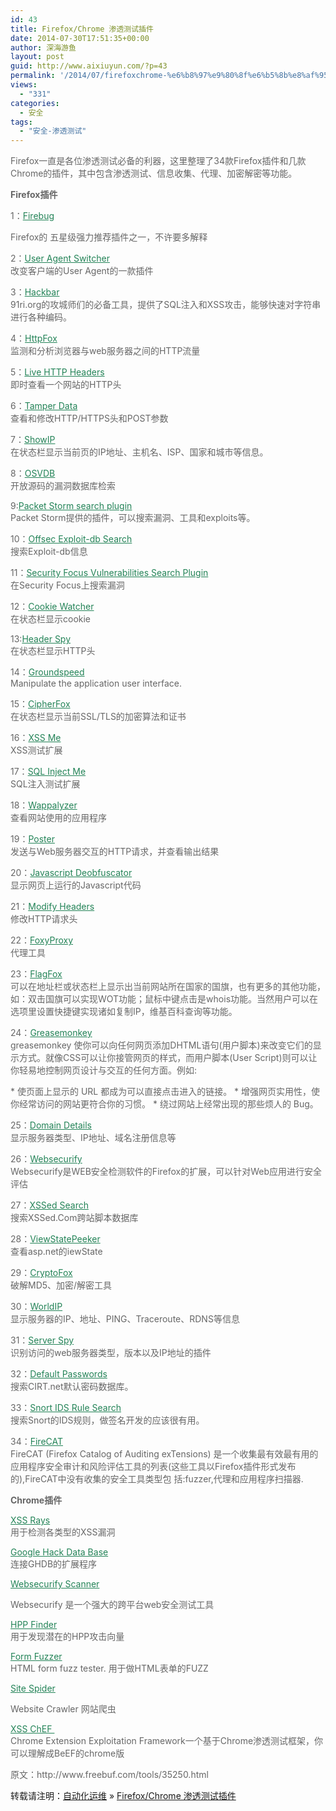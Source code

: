 ```yaml
---
id: 43
title: Firefox/Chrome 渗透测试插件
date: 2014-07-30T17:51:35+00:00
author: 深海游鱼
layout: post
guid: http://www.aixiuyun.com/?p=43
permalink: '/2014/07/firefoxchrome-%e6%b8%97%e9%80%8f%e6%b5%8b%e8%af%95%e6%8f%92%e4%bb%b6.html'
views:
  - "331"
categories:
  - 安全
tags:
  - "安全-渗透测试"  
---
```

<p style="color: #666666;">
  Firefox一直是各位渗透测试必备的利器，这里整理了34款Firefox插件和几款Chrome的插件，其中包含渗透测试、信息收集、代理、加密解密等功能。
</p>

<p style="color: #666666;">
  <strong>Firefox插件</strong>
</p>

<p style="color: #666666;">
  1：<a style="color: #238357;" href="https://addons.mozilla.org/en-US/firefox/addon/firebug/" target="_blank">Firebug</a>
</p>

<p style="color: #666666;">
  Firefox的 五星级强力推荐插件之一，不许要多解释
</p>

<p style="color: #666666;">
  2：<a style="color: #238357;" href="https://addons.mozilla.org/en-US/firefox/addon/user-agent-switcher/" target="_blank">User Agent Switcher</a><br /> 改变客户端的User Agent的一款插件<!--more-->
</p>

<p style="color: #666666;">
  3：<a style="color: #238357;" href="https://addons.mozilla.org/en-US/firefox/addon/hackbar/" target="_blank">Hackbar</a><br /> 91ri.org的攻城师们的必备工具，提供了SQL注入和XSS攻击，能够快速对字符串进行各种编码。
</p>

<p style="color: #666666;">
  4：<a style="color: #238357;" href="https://addons.mozilla.org/en-US/firefox/addon/httpfox/" target="_blank">HttpFox</a><br /> 监测和分析浏览器与web服务器之间的HTTP流量
</p>

<p style="color: #666666;">
  5：<a style="color: #238357;" href="https://addons.mozilla.org/en-US/firefox/addon/live-http-headers/" target="_blank">Live HTTP Headers</a><br /> 即时查看一个网站的HTTP头
</p>

<p style="color: #666666;">
  6：<a style="color: #238357;" href="https://addons.mozilla.org/en-US/firefox/addon/tamper-data/" target="_blank">Tamper Data</a><br /> 查看和修改HTTP/HTTPS头和POST参数
</p>

<p style="color: #666666;">
  7：<a style="color: #238357;" href="https://addons.mozilla.org/en-US/firefox/addon/showip/" target="_blank">ShowIP</a><br /> 在状态栏显示当前页的IP地址、主机名、ISP、国家和城市等信息。
</p>

<p style="color: #666666;">
  8：<a style="color: #238357;" href="https://addons.mozilla.org/en-us/firefox/addon/osvdb/" target="_blank">OSVDB</a><br /> 开放源码的漏洞数据库检索
</p>

<p style="color: #666666;">
  9:<a style="color: #238357;" href="https://addons.mozilla.org/en-us/firefox/addon/packet-storm-search-plugin/" target="_blank">Packet Storm search plugin</a><br /> Packet Storm提供的插件，可以搜索漏洞、工具和exploits等。
</p>

<p style="color: #666666;">
  10：<a style="color: #238357;" href="https://addons.mozilla.org/en-us/firefox/addon/offsec-exploit-db-search/" target="_blank">Offsec Exploit-db Search</a><br /> 搜索Exploit-db信息
</p>

<p style="color: #666666;">
  11：<a style="color: #238357;" href="https://addons.mozilla.org/en-us/firefox/addon/securityfocus-vulnerabilities-/" target="_blank">Security Focus Vulnerabilities Search Plugin</a><br /> 在Security Focus上搜索漏洞
</p>

<p style="color: #666666;">
  12：<a style="color: #238357;" href="https://addons.mozilla.org/en-us/firefox/addon/watcher/" target="_blank">Cookie Watcher</a><br /> 在状态栏显示cookie
</p>

<p style="color: #666666;">
  13:<a style="color: #238357;" href="https://addons.mozilla.org/en-us/firefox/addon/header-spy/" target="_blank">Header Spy</a><br /> 在状态栏显示HTTP头
</p>

<p style="color: #666666;">
  14：<a style="color: #238357;" href="https://addons.mozilla.org/en-us/firefox/addon/groundspeed/" target="_blank">Groundspeed</a><br /> Manipulate the application user interface.
</p>

<p style="color: #666666;">
  15：<a style="color: #238357;" href="https://addons.mozilla.org/en-us/firefox/addon/cipherfox/" target="_blank">CipherFox</a><br /> 在状态栏显示当前SSL/TLS的加密算法和证书
</p>

<p style="color: #666666;">
  16：<a style="color: #238357;" href="https://addons.mozilla.org/en-us/firefox/addon/xss-me/" target="_blank">XSS Me</a><br /> XSS测试扩展
</p>

<p style="color: #666666;">
  17：<a style="color: #238357;" href="https://addons.mozilla.org/en-us/firefox/addon/sql-inject-me/" target="_blank">SQL Inject Me</a><br /> SQL注入测试扩展
</p>

<p style="color: #666666;">
  18：<a style="color: #238357;" href="https://addons.mozilla.org/en-us/firefox/addon/wappalyzer/" target="_blank">Wappalyzer</a><br /> 查看网站使用的应用程序
</p>

<p style="color: #666666;">
  19：<a style="color: #238357;" href="https://addons.mozilla.org/en-us/firefox/addon/poster/" target="_blank">Poster</a><br /> 发送与Web服务器交互的HTTP请求，并查看输出结果
</p>

<p style="color: #666666;">
  20：<a style="color: #238357;" href="https://addons.mozilla.org/en-us/firefox/addon/deobfuscator/" target="_blank">Javascript Deobfuscator</a><br /> 显示网页上运行的Javascript代码
</p>

<p style="color: #666666;">
  21：<a style="color: #238357;" href="https://addons.mozilla.org/en-us/firefox/addon/modify-headers/" target="_blank">Modify Headers</a><br /> 修改HTTP请求头
</p>

<p style="color: #666666;">
  22：<a style="color: #238357;" href="https://addons.mozilla.org/en-us/firefox/addon/foxyproxy-standard/" target="_blank">FoxyProxy</a><br /> 代理工具
</p>

<p style="color: #666666;">
  23：<a style="color: #238357;" href="https://addons.mozilla.org/en-us/firefox/addon/flagfox/" target="_blank">FlagFox</a><br /> 可以在地址栏或状态栏上显示出当前网站所在国家的国旗，也有更多的其他功能，如：双击国旗可以实现WOT功能；鼠标中键点击是whois功能。当然用户可以在选项里设置快捷键实现诸如复制IP，维基百科查询等功能。
</p>

<p style="color: #666666;">
  24：<a style="color: #238357;" href="https://addons.mozilla.org/en-us/firefox/addon/greasemonkey/" target="_blank">Greasemonkey</a><br /> greasemonkey 使你可以向任何网页添加DHTML语句(用户脚本)来改变它们的显示方式。就像CSS可以让你接管网页的样式，而用户脚本(User Script)则可以让你轻易地控制网页设计与交互的任何方面。例如:
</p>

<p style="color: #666666;">
  * 使页面上显示的 URL 都成为可以直接点击进入的链接。 * 增强网页实用性，使你经常访问的网站更符合你的习惯。 * 绕过网站上经常出现的那些烦人的 Bug。
</p>

<p style="color: #666666;">
  25：<a style="color: #238357;" href="https://addons.mozilla.org/en-us/firefox/addon/domain-details/" target="_blank">Domain Details</a><br /> 显示服务器类型、IP地址、域名注册信息等
</p>

<p style="color: #666666;">
  26：<a style="color: #238357;" href="https://addons.mozilla.org/en-us/firefox/addon/websecurify/" target="_blank">Websecurify</a><br /> Websecurify是WEB安全检测软件的Firefox的扩展，可以针对Web应用进行安全评估
</p>

<p style="color: #666666;">
  27：<a style="color: #238357;" href="https://addons.mozilla.org/en-us/firefox/addon/xssed-search/" target="_blank">XSSed Search</a><br /> 搜索XSSed.Com跨站脚本数据库
</p>

<p style="color: #666666;">
  28：<a style="color: #238357;" href="https://addons.mozilla.org/en-us/firefox/addon/viewstatepeeker/" target="_blank">ViewStatePeeker</a><br /> 查看asp.net的iewState
</p>

<p style="color: #666666;">
  29：<a style="color: #238357;" href="https://addons.mozilla.org/en-US/firefox/addon/cryptofox/" target="_blank">CryptoFox</a><br /> 破解MD5、加密/解密工具
</p>

<p style="color: #666666;">
  30：<a style="color: #238357;" href="https://addons.mozilla.org/en-US/firefox/addon/worldip-flag-and-datacenter-pi/" target="_blank">WorldIP</a><br /> 显示服务器的IP、地址、PING、Traceroute、RDNS等信息
</p>

<p style="color: #666666;">
  31：<a style="color: #238357;" href="https://addons.mozilla.org/en-US/firefox/addon/server-spy/" target="_blank">Server Spy</a><br /> 识别访问的web服务器类型，版本以及IP地址的插件
</p>

<p style="color: #666666;">
  32：<a style="color: #238357;" href="https://addons.mozilla.org/en-US/firefox/addon/default-passwords-cirtne-58786/" target="_blank">Default Passwords</a><br /> 搜索CIRT.net默认密码数据库。
</p>

<p style="color: #666666;">
  33：<a style="color: #238357;" href="https://addons.mozilla.org/en-US/firefox/addon/snort-ids-rule-search/" target="_blank">Snort IDS Rule Search</a><br /> 搜索Snort的IDS规则，做签名开发的应该很有用。
</p>

<p style="color: #666666;">
  34：<a style="color: #238357;" href="http://www.firecat.fr/download.html" target="_blank">FireCAT</a><br /> FireCAT (Firefox Catalog of Auditing exTensions) 是一个收集最有效最有用的应用程序安全审计和风险评估工具的列表(这些工具以Firefox插件形式发布的),FireCAT中没有收集的安全工具类型包 括:fuzzer,代理和应用程序扫描器.
</p>

<p style="color: #666666;">
  <strong>Chrome插件</strong>
</p>

<p style="color: #666666;">
  <a style="color: #238357;" href="https://chrome.google.com/webstore/detail/kkopfbcgaebdaklghbnfmjeeonmabidj?hl" target="_blank">XSS Rays</a><br /> 用于检测各类型的XSS漏洞
</p>

<p style="color: #666666;">
  <a style="color: #238357;" href="https://chrome.google.com/webstore/detail/jopoimgcafajndmonondpmlknbahbgdb?hl" target="_blank">Google Hack Data Base</a><br /> 连接GHDB的扩展程序
</p>

<p style="color: #666666;">
  <a style="color: #238357;" href="https://chrome.google.com/webstore/detail/gbecpbaknodhccppnfndfmjifmonefdm?hl" target="_blank">Websecurify Scanner</a>
</p>

<p style="color: #666666;">
  Websecurify 是一个强大的跨平台web安全测试工具
</p>

<p style="color: #666666;">
  <a style="color: #238357;" href="https://chrome.google.com/webstore/detail/nogojgcobcolombicplhimbbakkcmhio?hl" target="_blank">HPP Finder</a><br /> 用于发现潜在的HPP攻击向量
</p>

<p style="color: #666666;">
  <a style="color: #238357;" href="https://chrome.google.com/webstore/detail/cbpplldpcdcfejdaldmnfhlodoadjhii?hl" target="_blank">Form Fuzzer</a><br /> HTML form fuzz tester. 用于做HTML表单的FUZZ
</p>

<p style="color: #666666;">
  <a style="color: #238357;" href="https://chrome.google.com/webstore/detail/ddlodfbcplakmddhdlffebcggbbighda?hl" target="_blank">Site Spider</a>
</p>

<p style="color: #666666;">
  Website Crawler 网站爬虫
</p>

<p style="color: #666666;">
  <a style="color: #238357;" href="https://github.com/koto/xsschef" target="_blank">XSS ChEF </a><br /> Chrome Extension Exploitation Framework一个基于Chrome渗透测试框架，你可以理解成BeEF的chrome版
</p>

<p style="color: #666666;">
  原文：http://www.freebuf.com/tools/35250.html
</p>

转载请注明：[自动化运维](http://www.wanglijie.cn) &raquo; [Firefox/Chrome 渗透测试插件](http://www.wanglijie.cn/2014/07/firefoxchrome-%e6%b8%97%e9%80%8f%e6%b5%8b%e8%af%95%e6%8f%92%e4%bb%b6.html)